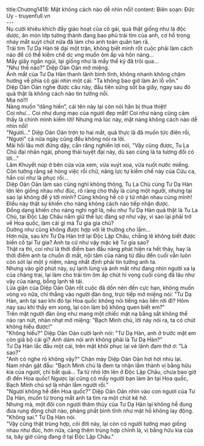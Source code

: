 title:Chương1418: Mặt không cách nào dễ nhìn nổi!
content:
Biên soạn: Đức Uy - truyenfull.vn<br>---<br>Nụ cười khiêu khích đầy giảo hoạt của cô gái, quả thật giống như là độc dược, ăn mòn lớp tường thành đang bao phủ trái tim của anh, cơ hồ trong nháy mắt suýt chút nữa đã làm cho anh toàn quân tan rã.<br>Trái tim Tư Dạ Hàn tê dại một trận, không biết mình rốt cuộc phải làm cách nào để có thể kiềm chế d*c v*ng muốn ôm ấp và hôn nàng…<br>Mấy giây ngắn ngủi, lại giống như là mấy thế kỷ đã trôi qua…<br>"Như thế nào?" Diệp Oản Oản mở miệng.<br>Ánh mắt của Tư Dạ Hàn thanh lãnh bình tĩnh, không nhanh không chậm hướng về phía cô gái nhìn một cái: "Ta không bao giờ làm ăn lỗ vốn."<br>Diệp Oản Oản nghe được câu này, đầu tiên sửng sốt ba giây, ngay sau đó quả thật là không cách nào tin tưởng nổi.<br>Mịa nó!!!<br>Nàng muốn “dâng hiến”, cái tên này lại còn nói hắn bị thua thiệt!<br>Coi như... Coi như dung mạo của ngươi đẹp mắt! Coi như nàng cũng cảm thấy là chính mình kiếm lời! Nhưng mà lúc này, mặt nàng không cách nào dễ nhìn nổi!<br>"Ngươi..." Diệp Oản Oản trợn to hai mắt, quả thực là đã muốn tức điên rồi, "Ngươi" cả nửa ngày cũng đều không nói ra lời.<br>Mãi hồi lâu mới đứng dậy, cắn răng nghiến lợi nói, "Vậy cũng được, Tu La Chủ đại nhân ngài, phong thái tuyệt đại này, dù sao cũng là ta tương đối có lời..."<br>Lâm Khuyết núp ở bên cửa vừa xem, vừa xuýt xoa, vừa nuốt nước miếng.<br>Còn tưởng rằng sẽ hỏng việc rồi chứ, năng lực tự kiềm chế này của Cửu ca, hắn coi như là phục rồi...<br>Diệp Oản Oản làm sao cũng nghĩ không thông, Tu La Chủ cùng Tư Dạ Hàn lớn lên giống nhau như đúc, rõ ràng cho thấy là cùng một người, nhưng tại sao lại không để ý tới mình? Cũng không hề có ý tứ nhận nhau cùng mình! Điều này thật sự khiến cho nàng không cách nào tiếp nhận được.<br>Đồng dạng khiến cho nàng nghi ngờ là, nếu như Tư Dạ Hàn quả thật là Tu La Chủ, tại Độc Lập Châu nắm giữ thế lực đáng sợ như vậy, vì sao lại phải trở về Hoa quốc, làm cái gì mà Tư gia gia chủ?<br>Dường như cũng không được hợp với lẽ thường cho lắm…<br>Hơn nữa, sau khi Tư Dạ Hàn trở lại Độc Lập Châu, chẳng lẽ không biết được biến cố tại Tư gia? Anh ta cứ như vậy mặc kệ Tư gia sao?<br>Thật ra thì, coi như là thời điểm ban đầu nàng phát hiện ra hết thảy, hay là thời điểm anh ta chuồn đi mất, nội tâm của nàng từ đầu đến cuối vẫn luôn còn sót lại một ý niệm, nàng nhất định phải tin tưởng anh ta.<br>Nhưng vào giờ phút này, sự lạnh lùng và ánh mắt như đang nhìn người xa lạ của chàng trai, lại làm cho trái tim ôm ấp chút hi vọng cuối cùng đã lâu như vậy của nàng, bỗng lạnh tê tái.<br>Lửa giận của Diệp Oản Oản rốt cuộc đã dồn nén đến cực hạn, không muốn vòng vo nữa, chỉ thẳng vào người đàn ông, trực tiếp mở miệng nói: "Tư Dạ Hàn, anh tại sao khi đó tại Hoa quốc không nói tiếng nào liền rời đi? Hôm nay sau khi thấy em xong, lại còn làm bộ không quen biết em?"<br>Trên mặt người đàn ông như mang một chiếc mặt nạ bằng sắt không thể nào rạn nứt, nhàn nhạt mở miệng: "Bạch Minh chủ, lời này nói ra, ta có chút không hiểu được!"<br>"Không hiểu?" Diệp Oản Oản cười lạnh nói: "Tư Dạ Hàn, anh ở trước mặt em còn giả bộ cái gì? Anh dám nói anh không phải là Tư Dạ Hàn?"<br>Tư Dạ Hàn lắc đầu một cái, trên mặt khôi phục lại vẻ lãnh đạm thờ ơ: "Là sao?"<br>"Anh có nghe rõ không vậy?" Chân mày Diệp Oản Oản hơi hơi nhíu lại.<br>Nam nhân gật đầu: "Bạch Minh chủ là đem ta nhận lầm thành vị bằng hữu kia của ngươi, chỉ bất quá... Ta từ nhỏ lớn lên ở Độc Lập Châu, chưa bao giờ đi đến Hoa quốc! Ngược lại cũng có mấy người bạn làm ăn tại Hoa quốc, Bạch Minh chủ sợ là nhận lầm người rồi."<br>"Ngươi không hề đến Hoa quốc?" Diệp Oản Oản nhìn vào con ngươi của Tư Dạ Hàn, muốn từ trong mắt anh ta tìm ra một chút kẽ hở.<br>Nhưng mà, một đôi con ngươi thâm thúy của Tư Dạ Hàn lại không hề đung đưa rung động chút nào, phảng phất bình tĩnh như mặt hồ không lay động.<br>"Không sai." Tư Dạ Hàn nói.<br>"Vậy cũng thật trùng hợp, cõi đời này, lại còn có người tướng mạo giống nhau như đúc, hơn nữa, càng thêm trùng hợp chính là, vị bằng hữu kia của ta, bây giờ cũng đang ở tại Độc Lập Châu."